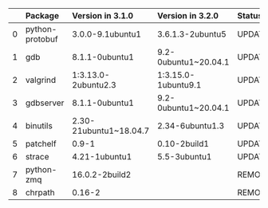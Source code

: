 <!-- markdown-link-check-disable -->

|    | Package         | Version in 3.1.0       | Version in 3.2.0     | Status   |
|---:|:----------------|:-----------------------|:---------------------|:---------|
|  0 | python-protobuf | 3.0.0-9.1ubuntu1       | 3.6.1.3-2ubuntu5     | UPDATED  |
|  1 | gdb             | 8.1.1-0ubuntu1         | 9.2-0ubuntu1~20.04.1 | UPDATED  |
|  2 | valgrind        | 1:3.13.0-2ubuntu2.3    | 1:3.15.0-1ubuntu9.1  | UPDATED  |
|  3 | gdbserver       | 8.1.1-0ubuntu1         | 9.2-0ubuntu1~20.04.1 | UPDATED  |
|  4 | binutils        | 2.30-21ubuntu1~18.04.7 | 2.34-6ubuntu1.3      | UPDATED  |
|  5 | patchelf        | 0.9-1                  | 0.10-2build1         | UPDATED  |
|  6 | strace          | 4.21-1ubuntu1          | 5.5-3ubuntu1         | UPDATED  |
|  7 | python-zmq      | 16.0.2-2build2         |                      | REMOVED  |
|  8 | chrpath         | 0.16-2                 |                      | REMOVED  |